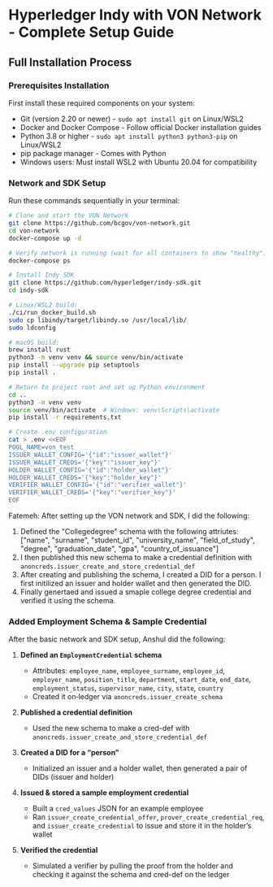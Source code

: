 # Hyperledger Indy with VON Network - Complete Setup Guide

## Full Installation Process

### Prerequisites Installation
First install these required components on your system:
- Git (version 2.20 or newer) - `sudo apt install git` on Linux/WSL2
- Docker and Docker Compose - Follow official Docker installation guides
- Python 3.8 or higher - `sudo apt install python3 python3-pip` on Linux/WSL2
- pip package manager - Comes with Python
- Windows users: Must install WSL2 with Ubuntu 20.04 for compatibility

### Network and SDK Setup
Run these commands sequentially in your terminal:

```bash
# Clone and start the VON Network
git clone https://github.com/bcgov/von-network.git
cd von-network
docker-compose up -d

# Verify network is running (wait for all containers to show "healthy")
docker-compose ps

# Install Indy SDK
git clone https://github.com/hyperledger/indy-sdk.git
cd indy-sdk

# Linux/WSL2 build:
./ci/run_docker_build.sh
sudo cp libindy/target/libindy.so /usr/local/lib/
sudo ldconfig

# macOS build:
brew install rust
python3 -m venv venv && source venv/bin/activate
pip install --upgrade pip setuptools
pip install .

# Return to project root and set up Python environment
cd ..
python3 -m venv venv
source venv/bin/activate  # Windows: venv\Scripts\activate
pip install -r requirements.txt

# Create .env configuration
cat > .env <<EOF
POOL_NAME=von_test
ISSUER_WALLET_CONFIG='{"id":"issuer_wallet"}'
ISSUER_WALLET_CREDS='{"key":"issuer_key"}'
HOLDER_WALLET_CONFIG='{"id":"holder_wallet"}'
HOLDER_WALLET_CREDS='{"key":"holder_key"}'
VERIFIER_WALLET_CONFIG='{"id":"verifier_wallet"}'
VERIFIER_WALLET_CREDS='{"key":"verifier_key"}'
EOF
```

Fatemeh: 
After setting up the VON network and SDK, I did the following:
1. Defined the "Collegedegree" schema with the following attriutes: ["name", "surname", "student_id", "university_name", "field_of_study", "degree", "graduation_date", "gpa", "country_of_issuance"]
2. I then published this new schema to make a credential definition with `anoncreds.issuer_create_and_store_credential_def`
3. After creating and publishing the schema, I created a DID for a person. I first initilized an issuer and holder wallet and then generated the DID.
4. Finally genertaed and issued a smaple college degree credential and verified it using the schema. 


### Added Employment Schema & Sample Credential

After the basic network and SDK setup, Anshul did the following:

1. **Defined an `EmploymentCredential` schema**  
   - Attributes: `employee_name`, `employee_surname`, `employee_id`, `employer_name`, `position_title`, `department`, `start_date`, `end_date`, `employment_status`, `supervisor_name`, `city`, `state`, `country`  
   - Created it on‐ledger via `anoncreds.issuer_create_schema`

2. **Published a credential definition**  
   - Used the new schema to make a cred-def with `anoncreds.issuer_create_and_store_credential_def`

3. **Created a DID for a “person”**  
   - Initialized an issuer and a holder wallet, then generated a pair of DIDs (issuer and holder)

4. **Issued & stored a sample employment credential**  
   - Built a `cred_values` JSON for an example employee  
   - Ran `issuer_create_credential_offer`, `prover_create_credential_req`, and `issuer_create_credential` to issue and store it in the holder’s wallet

5. **Verified the credential**  
   - Simulated a verifier by pulling the proof from the holder and checking it against the schema and cred-def on the ledger

